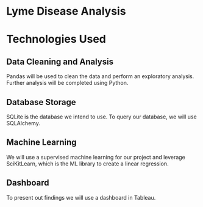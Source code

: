 # Lyme Disease Analysis

# Technologies Used 

## Data Cleaning and Analysis
Pandas will be used to clean the data and perform an exploratory analysis. Further analysis will be completed using Python.


## Database Storage
SQLite is the database we intend to use. To query our database, we will use SQLAlchemy.
 

## Machine Learning
We will use a supervised machine learning for our project and leverage SciKitLearn, which is the ML library to create a linear regression. 


## Dashboard
To present out findings we will use a dashboard in Tableau. 
